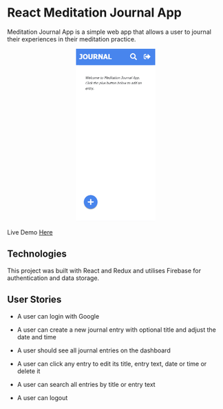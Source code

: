 # React Meditation Journal App

Meditation Journal App is a simple web app that allows a user to journal their experiences in their meditation practice.

<p align="center">
  <img height="400" src="public/images/demo.gif">
</p>

Live Demo [Here](http://meditation-journal-app.herokuapp.com/dashboard)

## Technologies

This project was built with React and Redux and utilises Firebase for authentication and data storage.

## User Stories

- A user can login with Google

- A user can create a new journal entry with optional title and adjust the date and time

- A user should see all journal entries on the dashboard

- A user can click any entry to edit its title, entry text, date or time or delete it

- A user can search all entries by title or entry text

- A user can logout
